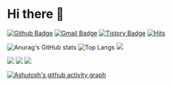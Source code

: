 # Hi there 👋

[![Github Badge](https://img.shields.io/badge/-DarkKaiser-grey?style=flat&logo=github&logoColor=white&link=https://github.com/DarkKaiser/)](https://www.github.com/DarkKaiser/) 
[![Gmail Badge](https://img.shields.io/badge/-darkkaiser@gmail.com-c14438?style=flat&logo=Gmail&logoColor=white&link=mailto:darkkaiser@gmail.com)](mailto:darkkaiser@gmail.com) 
[![Tistory Badge](https://img.shields.io/badge/Tech%20Blog-yellow?style=flat&logoColor=white)](http://www.darkkaiser.com/)
[![Hits](https://hits.seeyoufarm.com/api/count/incr/badge.svg?url=https%3A%2F%2Fgithub.com%2FDarkKaiser%2Fhit-counter&count_bg=%2379C83D&title_bg=%23555555&icon=&icon_color=%23E7E7E7&title=hits&edge_flat=false)](https://hits.seeyoufarm.com)

![Anurag's GitHub stats](https://github-readme-stats.vercel.app/api?username=DarkKaiser&show_icons=true&theme=dracula)
![Top Langs](https://github-readme-stats.vercel.app/api/top-langs/?username=DarkKaiser&layout=compact&theme=dracula)
![](http://github-profile-summary-cards.vercel.app/api/cards/profile-details?username=DarkKaiser&theme=dracula)


![](http://github-profile-summary-cards.vercel.app/api/cards/repos-per-language?username=DarkKaiser&theme=dracula)
![](http://github-profile-summary-cards.vercel.app/api/cards/stats?username=DarkKaiser&theme=dracula)
![](http://github-profile-summary-cards.vercel.app/api/cards/most-commit-language?username=DarkKaiser&theme=dracula)

<div align="center">
  
</div>

<!--
**DarkKaiser/DarkKaiser** is a ✨ _special_ ✨ repository because its `README.md` (this file) appears on your GitHub profile.

Here are some ideas to get you started:

- 🔭 I’m currently working on ...
- 🌱 I’m currently learning ...
- 👯 I’m looking to collaborate on ...
- 🤔 I’m looking for help with ...
- 💬 Ask me about ...
- 📫 How to reach me: ...
- 😄 Pronouns: ...
- ⚡ Fun fact: ...
-->

[![Ashutosh's github activity graph](https://github-readme-activity-graph.vercel.app/graph?username=DarkKaiser&theme=nord)](https://github.com/DarkKaiser/github-readme-activity-graph)
